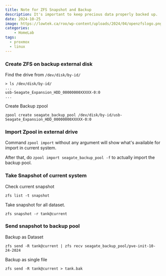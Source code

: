 ```yaml
---
title: Note for ZFS Snapshot and Backup
description: It's important to keep precious data properly backed up.
date: 2024-10-25
image: https://lowtek.ca/roo/wp-content/uploads/2024/04/openzfslogo.png
categories:
    - HomeLab
tags:
  - proxmox
  - linux
---
```



### Create ZFS on backup external disk

Find the drive from `/dev/disk/by-id/`

```
> ls /dev/disk/by-id/
...
usb-Seagate_Expansion_HDD_00000000XXXXX-0:0
...
```

Create Backup zpool

```
zpool create seagate_backup_pool /dev/disk/by-id/usb-Seagate_Expansion_HDD_00000000XXXXX-0:0
```

### Import Zpool in external drive

Command `zpool import` without any argument will show what's available for import in current system.

After that, do `zpool import seagate_backup_pool -f` to actually import the backup pool.


### Take Snapshot of current system

Check current snapshot
```
zfs list -t snapshot
```

Take snapshot for all dataset.
```
zfs snapshot -r tank@current
```

### Send snapshot to backup pool

Backup as Dataset

```
zfs send -R tank@current | zfs recv seagate_backup_pool/pve-init-10-24-2024
```

Backup as single file

```
zfs send -R tank@current > tank.bak
```

